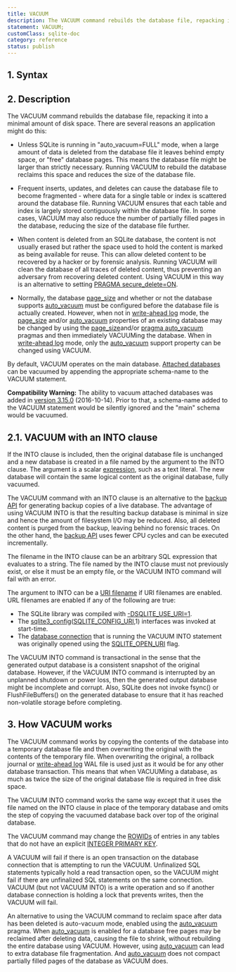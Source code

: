 ```yaml
---
title: VACUUM
description: The VACUUM command rebuilds the database file, repacking it into a minimal amount of disk space.
statement: VACUUM;
customClass: sqlite-doc
category: reference
status: publish
---
```


## 1. Syntax

<!-- do-not-touch-svg-import: 'vacuum.svg' -->

## 2. Description

The VACUUM command rebuilds the database file, repacking it into a
minimal amount of disk space. There are several reasons an application
might do this:

- Unless SQLite is running in "auto_vacuum=FULL" mode, when a large
  amount of data is deleted from the database file it leaves behind
  empty space, or "free" database pages. This means the database file
  might be larger than strictly necessary. Running VACUUM to rebuild the
  database reclaims this space and reduces the size of the database
  file.

- Frequent inserts, updates, and deletes can cause the database file to
  become fragmented - where data for a single table or index is
  scattered around the database file. Running VACUUM ensures that each
  table and index is largely stored contiguously within the database
  file. In some cases, VACUUM may also reduce the number of partially
  filled pages in the database, reducing the size of the database file
  further.

- When content is deleted from an SQLite database, the content is not
  usually erased but rather the space used to hold the content is marked
  as being available for reuse. This can allow deleted content to be
  recovered by a hacker or by forensic analysis. Running VACUUM will
  clean the database of all traces of deleted content, thus preventing
  an adversary from recovering deleted content. Using VACUUM in this way
  is an alternative to setting
  <a href="https://www.sqlite.org/pragma.html#pragma_secure_delete"
  target="_blank">PRAGMA secure_delete=ON</a>.

- Normally, the database
  <a href="https://www.sqlite.org/pragma.html#pragma_page_size"
  target="_blank">page_size</a> and whether or not the database supports
  <a href="https://www.sqlite.org/pragma.html#pragma_auto_vacuum"
  target="_blank">auto_vacuum</a> must be configured before the database
  file is actually created. However, when not in
  <a href="https://www.sqlite.org/wal.html" target="_blank">write-ahead
  log</a> mode, the
  <a href="https://www.sqlite.org/pragma.html#pragma_page_size"
  target="_blank">page_size</a> and/or
  <a href="https://www.sqlite.org/pragma.html#pragma_auto_vacuum"
  target="_blank">auto_vacuum</a> properties of an existing database may
  be changed by using the
  <a href="https://www.sqlite.org/pragma.html#pragma_page_size"
  target="_blank">page_size</a>and/or
  <a href="https://www.sqlite.org/pragma.html#pragma_auto_vacuum"
  target="_blank">pragma auto_vacuum</a> pragmas and then immediately
  VACUUMing the database. When in
  <a href="https://www.sqlite.org/wal.html" target="_blank">write-ahead
  log</a> mode, only the
  <a href="https://www.sqlite.org/pragma.html#pragma_auto_vacuum"
  target="_blank">auto_vacuum</a> support property can be changed using
  VACUUM.

By default, VACUUM operates on the main database. [Attached
databases](lang_attach) can be vacuumed by appending the appropriate
<span class="yyterm">schema-name</span> to the VACUUM statement.

**Compatibility Warning:** The ability to vacuum attached databases was
added in <a href="https://www.sqlite.org/releaselog/3_15_0.html"
target="_blank">version 3.15.0</a> (2016-10-14). Prior to that, a
<span class="yyterm">schema-name</span> added to the VACUUM statement
would be silently ignored and the "main" schema would be vacuumed.

<span id="vacuuminto"></span>

## 2.1. VACUUM with an INTO clause

If the INTO clause is included, then the original database file is
unchanged and a new database is created in a file named by the argument
to the INTO clause. The argument is a scalar [expression](lang_expr),
such as a text literal. The new database will contain the same logical
content as the original database, fully vacuumed.

The VACUUM command with an INTO clause is an alternative to the
<a href="https://www.sqlite.org/backup.html" target="_blank">backup
API</a> for generating backup copies of a live database. The advantage
of using VACUUM INTO is that the resulting backup database is minimal in
size and hence the amount of filesystem I/O may be reduced. Also, all
deleted content is purged from the backup, leaving behind no forensic
traces. On the other hand, the
<a href="https://www.sqlite.org/backup.html" target="_blank">backup
API</a> uses fewer CPU cycles and can be executed incrementally.

The filename in the INTO clause can be an arbitrary SQL expression that
evaluates to a string. The file named by the INTO clause must not
previously exist, or else it must be an empty file, or the VACUUM INTO
command will fail with an error.

The argument to INTO can be a
<a href="https://www.sqlite.org/uri.html" target="_blank">URI
filename</a> if URI filenames are enabled. URL filenames are enabled if
any of the following are true:

- The SQLite library was compiled with
  <a href="https://www.sqlite.org/compile.html#use_uri"
  target="_blank">-DSQLITE_USE_URI=1</a>.
- The <a href="https://www.sqlite.org/c3ref/config.html"
  target="_blank">sqlite3_config</a>(<a
  href="https://www.sqlite.org/c3ref/c_config_covering_index_scan.html#sqliteconfiguri"
  target="_blank">SQLITE_CONFIG_URI</a>,1) interfaces was invoked at
  start-time.
- The <a href="https://www.sqlite.org/c3ref/sqlite3.html"
  target="_blank">database connection</a> that is running the VACUUM
  INTO statement was originally opened using the
  <a href="https://www.sqlite.org/c3ref/c_open_autoproxy.html"
  target="_blank">SQLITE_OPEN_URI</a> flag.

The VACUUM INTO command is transactional in the sense that the generated
output database is a consistent snapshot of the original database.
However, if the VACUUM INTO command is interrupted by an unplanned
shutdown or power loss, then the generated output database might be
incomplete and corrupt. Also, SQLite does not invoke fsync() or
FlushFileBuffers() on the generated database to ensure that it has
reached non-volatile storage before completing.
<span id="howvacuumworks"></span>

## 3. How VACUUM works

The VACUUM command works by copying the contents of the database into a
temporary database file and then overwriting the original with the
contents of the temporary file. When overwriting the original, a
rollback journal or
<a href="https://www.sqlite.org/wal.html" target="_blank">write-ahead
log</a> WAL file is used just as it would be for any other database
transaction. This means that when VACUUMing a database, as much as twice
the size of the original database file is required in free disk space.

The VACUUM INTO command works the same way except that it uses the file
named on the INTO clause in place of the temporary database and omits
the step of copying the vacuumed database back over top of the original
database.

The VACUUM command may change the [ROWIDs](lang_createtable#rowid) of
entries in any tables that do not have an explicit [INTEGER PRIMARY
KEY](lang_createtable#rowid).

A VACUUM will fail if there is an open transaction on the database
connection that is attempting to run the VACUUM. Unfinalized SQL
statements typically hold a read transaction open, so the VACUUM might
fail if there are unfinalized SQL statements on the same connection.
VACUUM (but not VACUUM INTO) is a write operation and so if another
database connection is holding a lock that prevents writes, then the
VACUUM will fail.

An alternative to using the VACUUM command to reclaim space after data
has been deleted is auto-vacuum mode, enabled using the
<a href="https://www.sqlite.org/pragma.html#pragma_auto_vacuum"
target="_blank">auto_vacuum</a> pragma. When
<a href="https://www.sqlite.org/pragma.html#pragma_auto_vacuum"
target="_blank">auto_vacuum</a> is enabled for a database free pages may
be reclaimed after deleting data, causing the file to shrink, without
rebuilding the entire database using VACUUM. However, using
<a href="https://www.sqlite.org/pragma.html#pragma_auto_vacuum"
target="_blank">auto_vacuum</a> can lead to extra database file
fragmentation. And
<a href="https://www.sqlite.org/pragma.html#pragma_auto_vacuum"
target="_blank">auto_vacuum</a> does not compact partially filled pages
of the database as VACUUM does.
